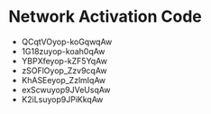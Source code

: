 # Network Activation Code
* QCqtVOyop-koGqwqAw
* 1G18zuyop-koah0qAw
* YBPXfeyop-kZF5YqAw
* zSOFlOyop_Zzv9cqAw
* KhASEeyop_ZzlmIqAw
* exScwuyop9JVeUsqAw
* K2iLsuyop9JPiKkqAw